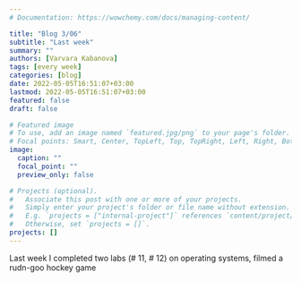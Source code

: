 ```yaml
---
# Documentation: https://wowchemy.com/docs/managing-content/

title: "Blog 3/06"
subtitle: "Last week"
summary: ""
authors: [Varvara Kabanova]
tags: [every week]
categories: [blog]
date: 2022-05-05T16:51:07+03:00
lastmod: 2022-05-05T16:51:07+03:00
featured: false
draft: false

# Featured image
# To use, add an image named `featured.jpg/png` to your page's folder.
# Focal points: Smart, Center, TopLeft, Top, TopRight, Left, Right, BottomLeft, Bottom, BottomRight.
image:
  caption: ""
  focal_point: ""
  preview_only: false

# Projects (optional).
#   Associate this post with one or more of your projects.
#   Simply enter your project's folder or file name without extension.
#   E.g. `projects = ["internal-project"]` references `content/project/deep-learning/index.md`.
#   Otherwise, set `projects = []`.
projects: []
---
```

Last week I completed two labs (# 11, # 12) on operating systems, filmed a rudn-goo hockey game
